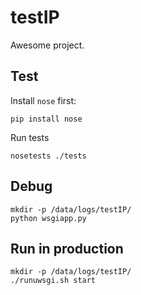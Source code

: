 testIP
====

Awesome project.


## Test

Install `nose` first:

    pip install nose

Run tests

    nosetests ./tests


## Debug

    mkdir -p /data/logs/testIP/
    python wsgiapp.py


## Run in production

    mkdir -p /data/logs/testIP/
    ./runuwsgi.sh start